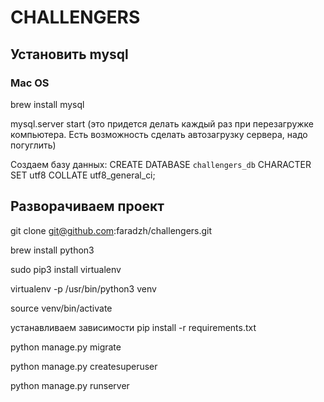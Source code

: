 # CHALLENGERS

## Установить mysql

### Mac OS
  brew install mysql
  
  mysql.server start (это придется делать каждый раз при перезагружке компьютера. Есть возможность сделать автозагрузку сервера, надо погуглить)
  
  
  Создаем базу данных:
  CREATE DATABASE `challengers_db` CHARACTER SET utf8 COLLATE utf8_general_ci;
  
  
## Разворачиваем проект

  git clone git@github.com:faradzh/challengers.git
  
  brew install python3
  
  sudo pip3 install virtualenv
  
  virtualenv -p /usr/bin/python3 venv
  
  source venv/bin/activate
  
  устанавливаем зависимости pip install -r requirements.txt
  
  python manage.py migrate
  
  python manage.py createsuperuser
  
  python manage.py runserver
  

